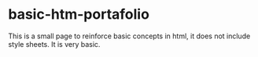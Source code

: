 # basic-htm-portafolio
 This is a small page to reinforce basic concepts in html, it does not include style sheets. It is very basic.
